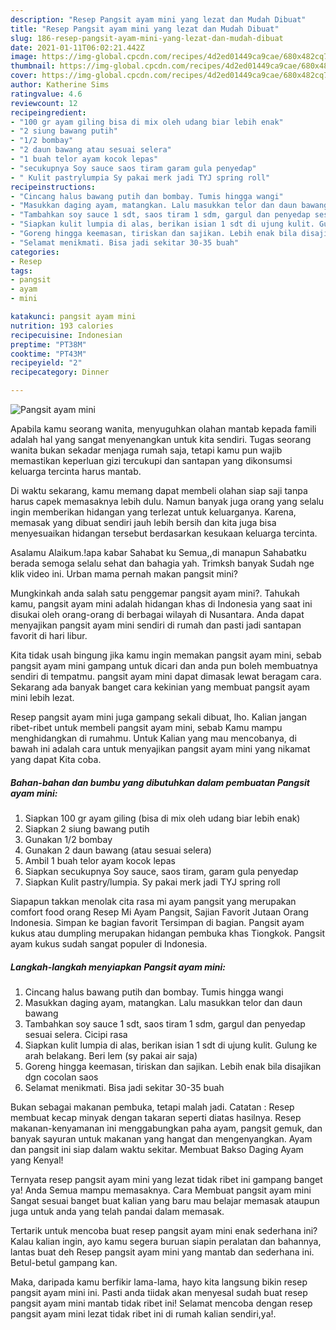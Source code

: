 ```yaml
---
description: "Resep Pangsit ayam mini yang lezat dan Mudah Dibuat"
title: "Resep Pangsit ayam mini yang lezat dan Mudah Dibuat"
slug: 186-resep-pangsit-ayam-mini-yang-lezat-dan-mudah-dibuat
date: 2021-01-11T06:02:21.442Z
image: https://img-global.cpcdn.com/recipes/4d2ed01449ca9cae/680x482cq70/pangsit-ayam-mini-foto-resep-utama.jpg
thumbnail: https://img-global.cpcdn.com/recipes/4d2ed01449ca9cae/680x482cq70/pangsit-ayam-mini-foto-resep-utama.jpg
cover: https://img-global.cpcdn.com/recipes/4d2ed01449ca9cae/680x482cq70/pangsit-ayam-mini-foto-resep-utama.jpg
author: Katherine Sims
ratingvalue: 4.6
reviewcount: 12
recipeingredient:
- "100 gr ayam giling bisa di mix oleh udang biar lebih enak"
- "2 siung bawang putih"
- "1/2 bombay"
- "2 daun bawang atau sesuai selera"
- "1 buah telor ayam kocok lepas"
- "secukupnya Soy sauce saos tiram garam gula penyedap"
- " Kulit pastrylumpia Sy pakai merk jadi TYJ spring roll"
recipeinstructions:
- "Cincang halus bawang putih dan bombay. Tumis hingga wangi"
- "Masukkan daging ayam, matangkan. Lalu masukkan telor dan daun bawang"
- "Tambahkan soy sauce 1 sdt, saos tiram 1 sdm, gargul dan penyedap sesuai selera. Cicipi rasa"
- "Siapkan kulit lumpia di alas, berikan isian 1 sdt di ujung kulit. Gulung ke arah belakang. Beri lem (sy pakai air saja)"
- "Goreng hingga keemasan, tiriskan dan sajikan. Lebih enak bila disajikan dgn cocolan saos"
- "Selamat menikmati. Bisa jadi sekitar 30-35 buah"
categories:
- Resep
tags:
- pangsit
- ayam
- mini

katakunci: pangsit ayam mini 
nutrition: 193 calories
recipecuisine: Indonesian
preptime: "PT38M"
cooktime: "PT43M"
recipeyield: "2"
recipecategory: Dinner

---
```



![Pangsit ayam mini](https://img-global.cpcdn.com/recipes/4d2ed01449ca9cae/680x482cq70/pangsit-ayam-mini-foto-resep-utama.jpg)

Apabila kamu seorang wanita, menyuguhkan olahan mantab kepada famili adalah hal yang sangat menyenangkan untuk kita sendiri. Tugas seorang  wanita bukan sekadar menjaga rumah saja, tetapi kamu pun wajib memastikan keperluan gizi tercukupi dan santapan yang dikonsumsi keluarga tercinta harus mantab.

Di waktu  sekarang, kamu memang dapat membeli olahan siap saji tanpa harus capek memasaknya lebih dulu. Namun banyak juga orang yang selalu ingin memberikan hidangan yang terlezat untuk keluarganya. Karena, memasak yang dibuat sendiri jauh lebih bersih dan kita juga bisa menyesuaikan hidangan tersebut berdasarkan kesukaan keluarga tercinta. 

Asalamu Alaikum.!apa kabar Sahabat ku Semua,,di manapun Sahabatku berada semoga selalu sehat dan bahagia yah. Trimksh banyak Sudah nge klik video ini. Urban mama pernah makan pangsit mini?

Mungkinkah anda salah satu penggemar pangsit ayam mini?. Tahukah kamu, pangsit ayam mini adalah hidangan khas di Indonesia yang saat ini disukai oleh orang-orang di berbagai wilayah di Nusantara. Anda dapat menyajikan pangsit ayam mini sendiri di rumah dan pasti jadi santapan favorit di hari libur.

Kita tidak usah bingung jika kamu ingin memakan pangsit ayam mini, sebab pangsit ayam mini gampang untuk dicari dan anda pun boleh membuatnya sendiri di tempatmu. pangsit ayam mini dapat dimasak lewat beragam cara. Sekarang ada banyak banget cara kekinian yang membuat pangsit ayam mini lebih lezat.

Resep pangsit ayam mini juga gampang sekali dibuat, lho. Kalian jangan ribet-ribet untuk membeli pangsit ayam mini, sebab Kamu mampu menghidangkan di rumahmu. Untuk Kalian yang mau mencobanya, di bawah ini adalah cara untuk menyajikan pangsit ayam mini yang nikamat yang dapat Kita coba.

<!--inarticleads1-->

##### Bahan-bahan dan bumbu yang dibutuhkan dalam pembuatan Pangsit ayam mini:

1. Siapkan 100 gr ayam giling (bisa di mix oleh udang biar lebih enak)
1. Siapkan 2 siung bawang putih
1. Gunakan 1/2 bombay
1. Gunakan 2 daun bawang (atau sesuai selera)
1. Ambil 1 buah telor ayam kocok lepas
1. Siapkan secukupnya Soy sauce, saos tiram, garam gula penyedap
1. Siapkan  Kulit pastry/lumpia. Sy pakai merk jadi TYJ spring roll


Siapapun takkan menolak cita rasa mi ayam pangsit yang merupakan comfort food orang Resep Mi Ayam Pangsit, Sajian Favorit Jutaan Orang Indonesia. Simpan ke bagian favorit Tersimpan di bagian. Pangsit ayam kukus atau dumpling merupakan hidangan pembuka khas Tiongkok. Pangsit ayam kukus sudah sangat populer di Indonesia. 

<!--inarticleads2-->

##### Langkah-langkah menyiapkan Pangsit ayam mini:

1. Cincang halus bawang putih dan bombay. Tumis hingga wangi
1. Masukkan daging ayam, matangkan. Lalu masukkan telor dan daun bawang
1. Tambahkan soy sauce 1 sdt, saos tiram 1 sdm, gargul dan penyedap sesuai selera. Cicipi rasa
1. Siapkan kulit lumpia di alas, berikan isian 1 sdt di ujung kulit. Gulung ke arah belakang. Beri lem (sy pakai air saja)
1. Goreng hingga keemasan, tiriskan dan sajikan. Lebih enak bila disajikan dgn cocolan saos
1. Selamat menikmati. Bisa jadi sekitar 30-35 buah


Bukan sebagai makanan pembuka, tetapi malah jadi. Catatan : Resep membuat kecap minyak dengan takaran seperti diatas hasilnya. Resep makanan-kenyamanan ini menggabungkan paha ayam, pangsit gemuk, dan banyak sayuran untuk makanan yang hangat dan mengenyangkan. Ayam dan pangsit ini siap dalam waktu sekitar. Membuat Bakso Daging Ayam yang Kenyal! 

Ternyata resep pangsit ayam mini yang lezat tidak ribet ini gampang banget ya! Anda Semua mampu memasaknya. Cara Membuat pangsit ayam mini Sangat sesuai banget buat kalian yang baru mau belajar memasak ataupun juga untuk anda yang telah pandai dalam memasak.

Tertarik untuk mencoba buat resep pangsit ayam mini enak sederhana ini? Kalau kalian ingin, ayo kamu segera buruan siapin peralatan dan bahannya, lantas buat deh Resep pangsit ayam mini yang mantab dan sederhana ini. Betul-betul gampang kan. 

Maka, daripada kamu berfikir lama-lama, hayo kita langsung bikin resep pangsit ayam mini ini. Pasti anda tiidak akan menyesal sudah buat resep pangsit ayam mini mantab tidak ribet ini! Selamat mencoba dengan resep pangsit ayam mini lezat tidak ribet ini di rumah kalian sendiri,ya!.

